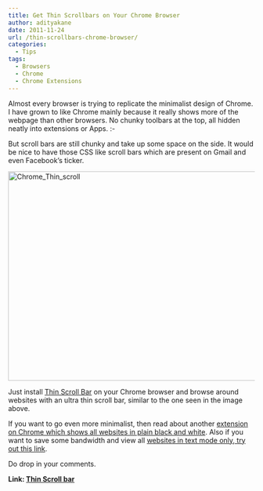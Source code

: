 ```yaml
---
title: Get Thin Scrollbars on Your Chrome Browser
author: adityakane
date: 2011-11-24
url: /thin-scrollbars-chrome-browser/
categories:
  - Tips
tags:
  - Browsers
  - Chrome
  - Chrome Extensions
---
```

Almost every browser is trying to replicate the minimalist design of Chrome. I have grown to like Chrome mainly because it really shows more of the webpage than other browsers. No chunky toolbars at the top, all hidden neatly into extensions or Apps. <img src="http://devilsworkshop.org/wp-includes/images/smilies/simple-smile.png" alt=":-)" class="wp-smiley" style="height: 1em; max-height: 1em;" />

But scroll bars are still chunky and take up some space on the side. It would be nice to have those CSS like scroll bars which are present on Gmail and even Facebook’s ticker.

[<img style="background-image: none; padding-left: 0px; padding-right: 0px; display: inline; padding-top: 0px; border-style: initial; border-color: initial; border-image: initial; border-width: 0px;" title="Thin Scroll Bar on Chrome Browser" src="http://cdn.devilsworkshop.org/files/2011/11/Chrome_Thin_scroll_thumb.png" alt="Chrome_Thin_scroll" width="570" height="427" border="0" />][1]

Just install <a href="https://chrome.google.com/webstore/detail/ojmmnceaidnmminjjffpndcbdibelgam" onclick="_gaq.push(['_trackEvent', 'outbound-article', 'https://chrome.google.com/webstore/detail/ojmmnceaidnmminjjffpndcbdibelgam', 'Thin Scroll Bar']);" >Thin Scroll Bar</a> on your Chrome browser and browse around websites with an ultra thin scroll bar, similar to the one seen in the image above.

If you want to go even more minimalist, then read about another [extension on Chrome which shows all websites in plain black and white][2]. Also if you want to save some bandwidth and view all [websites in text mode only, try out this link][3].

Do drop in your comments.

**Link: <a href="https://chrome.google.com/webstore/detail/ojmmnceaidnmminjjffpndcbdibelgam" onclick="_gaq.push(['_trackEvent', 'outbound-article', 'https://chrome.google.com/webstore/detail/ojmmnceaidnmminjjffpndcbdibelgam', 'Thin Scroll bar']);" >Thin Scroll bar</a>**

 [1]: http://cdn.devilsworkshop.org/files/2011/11/Chrome_Thin_scroll.png
 [2]: http://devilsworkshop.org/plain-white-simple-design-websites-viewed-chrome/
 [3]: http://devilsworkshop.org/chrome-save-bandwidth-viewing-websites-text-mode/
